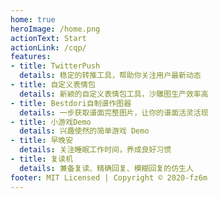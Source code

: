 ```yaml
---
home: true
heroImage: /home.png
actionText: Start
actionLink: /cqp/
features:
- title: TwitterPush
  details: 稳定的转推工具，帮助你关注用户最新动态
- title: 自定义表情包
  details: 新颖的自定义表情包工具，沙雕图生产效率高
- title: Bestdori自制谱作图器
  details: 一步获取谱面完整图片，让你的谱面活灵活现
- title: 小游戏Demo
  details: 兴趣使然的简单游戏 Demo
- title: 早晚安
  details: 关注睡眠工作时间，养成良好习惯
- title: 复读机
  details: 兼备复读、精确回复、模糊回复的仿生人
footer: MIT Licensed | Copyright © 2020-fz6m
---
```

